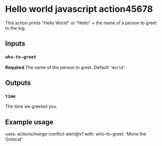 # Hello world javascript action45678

This action prints "Hello World" or "Hello" + the name of a person to greet to the log.

## Inputs

### `who-to-greet`

**Required** The name of the person to greet. Default `"World"`.

## Outputs

### `time`

The time we greeted you.

## Example usage

uses: actions/merge-conflict-alert@v1
with:
  who-to-greet: 'Mona the Octocat'
